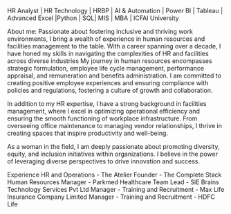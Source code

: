 HR Analyst | HR Technology | HRBP | AI & Automation | Power BI | Tableau | Advanced Excel |Python | SQL| MIS | MBA | ICFAI University



About me: Passionate about fostering inclusive and thriving work environments, I bring a wealth of experience in human resources and facilities management to the table. With a career spanning over a decade, I have honed my skills in navigating the complexities of HR and facilities across diverse industries
My journey in human resources encompasses strategic formulation, employee life cycle management, performance appraisal, and remuneration and benefits administration. I am committed to creating positive employee experiences and ensuring compliance with policies and regulations, fostering a culture of growth and collaboration.

In addition to my HR expertise, I have a strong background in facilities management, where I excel in optimizing operational efficiency and ensuring the smooth functioning of workplace infrastructure. From overseeing office maintenance to managing vendor relationships, I thrive in creating spaces that inspire productivity and well-being.

As a woman in the field, I am deeply passionate about promoting diversity, equity, and inclusion initiatives within organizations. I believe in the power of leveraging diverse perspectives to drive innovation and success.


Experience
HR and Operations - The Atelier 
Founder - The Complete Stack 
Human Resources Manager - Parkmed Healthcare
Team Lead - SiE Brains Technology Services Pvt Ltd
Manager - Training and Recruitment - Max Life Insurance Company Limited
Manager - Training and Recruitment - HDFC Life
